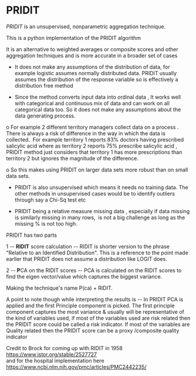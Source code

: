# PRIDIT
*PRIDIT* is an unsupervised, nonparametric aggregation technique.

This is a python implementation of the PRIDIT algorithm 

It is an alternative to weighted averages or composite scores and other aggregation techniques and is more accurate in a broader set of cases

- It does not make any assumptions of the distribution of data, for example logistic assumes normally distributed data. PRIDIT usually assumes the distribution of the response variable so is effectively a distribution free method

- Since the method converts input data into ordinal data , It works well with categorical and continuous mix of data and can work on all categorical data too. So it does not make any assumptions about the data generating process.

o For example 2 different territory managers collect data on a process . There is always a risk of difference in the way in which the data is collected.  For example territory 1 reports 83% doctors having prescribed salicylic acid where as territory 2 reports 75% prescribe salicylic acid , PRIDIT method just considers that territory 1 has more prescriptions than territory 2 but ignores the magnitude of the difference.

o So this makes using PRIDIT on larger data sets more robust than on small data sets.

- PRIDIT is also unsupervised which means it needs no training data. The other methods in unsupervised cases would be to identify outliers through say a Chi-Sq test etc

- PRIDIT being a relative measure missing data , especially if data missing is similarly missing in many rows,  is not a big challenge as long as the missing % is not too high.

PRIDIT has two parts

1 -- **RIDIT** score calculation -- RIDIT is shorter version to the phrase "Relative to an Identified Distribution". This is a reference to the point made earlier that PRIDIT does not assume a distribution like LOGIT does.

2 -- **P**CA on the RIDIT scores -- PCA is calculated on the RIDIT scores to find the eigen vector/value which captures the biggest variance.  

Making the technique's name P(ca) + RIDIT.

A point to note though while interpreting the results is -- In PRIDIT PCA is applied and the first Principle component is picked. The first principle component captures the most variance & usually will be representative of the kind of variables used, if most of the variables used are risk related then the PRIDIT score could be called a risk indicator. If most of the variables are Quality related then the PRIDIT score can be a proxy /composite quality indicator



Credit to Brock for coming up with RIDIT in 1958 https://www.jstor.org/stable/2527727  
and for the hospital implementation here https://www.ncbi.nlm.nih.gov/pmc/articles/PMC2442235/
